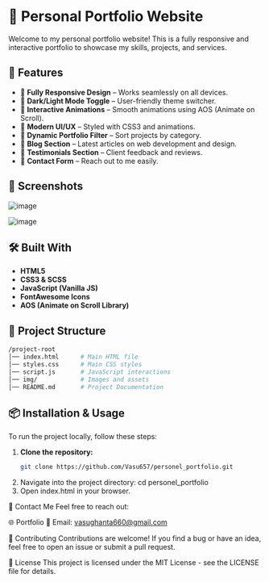 # 🚀 Personal Portfolio Website

Welcome to my personal portfolio website! This is a fully responsive and interactive portfolio to showcase my skills, projects, and services.

## 🌟 Features

- 🔹 **Fully Responsive Design** – Works seamlessly on all devices.
- 🔹 **Dark/Light Mode Toggle** – User-friendly theme switcher.
- 🔹 **Interactive Animations** – Smooth animations using AOS (Animate on Scroll).
- 🔹 **Modern UI/UX** – Styled with CSS3 and animations.
- 🔹 **Dynamic Portfolio Filter** – Sort projects by category.
- 🔹 **Blog Section** – Latest articles on web development and design.
- 🔹 **Testimonials Section** – Client feedback and reviews.
- 🔹 **Contact Form** – Reach out to me easily.

## 📸 Screenshots

![image](https://github.com/user-attachments/assets/5ef67316-d867-4701-8537-23b69b4e79fc)

![image](https://github.com/user-attachments/assets/0e8ed7fe-ddaa-42f6-8da4-0067439fc294)



## 🛠️ Built With

- **HTML5**
- **CSS3 & SCSS**
- **JavaScript (Vanilla JS)**
- **FontAwesome Icons**
- **AOS (Animate on Scroll Library)**

## 📂 Project Structure

```bash
/project-root
│── index.html      # Main HTML file
│── styles.css      # Main CSS styles
│── script.js       # JavaScript interactions
│── img/            # Images and assets
│── README.md       # Project Documentation
```
## 📦 Installation & Usage

To run the project locally, follow these steps:

1. **Clone the repository:**
   ```bash
   git clone https://github.com/Vasu657/personel_portfolio.git
   
2. Navigate into the project directory:
    cd personel_portfolio
3. Open index.html in your browser.

📧 Contact Me
Feel free to reach out:

🌐 Portfolio
📩 Email: vasughanta660@gmail.com

🤝 Contributing
Contributions are welcome! If you find a bug or have an idea, feel free to open an issue or submit a pull request.

📜 License
This project is licensed under the MIT License - see the LICENSE file for details.


